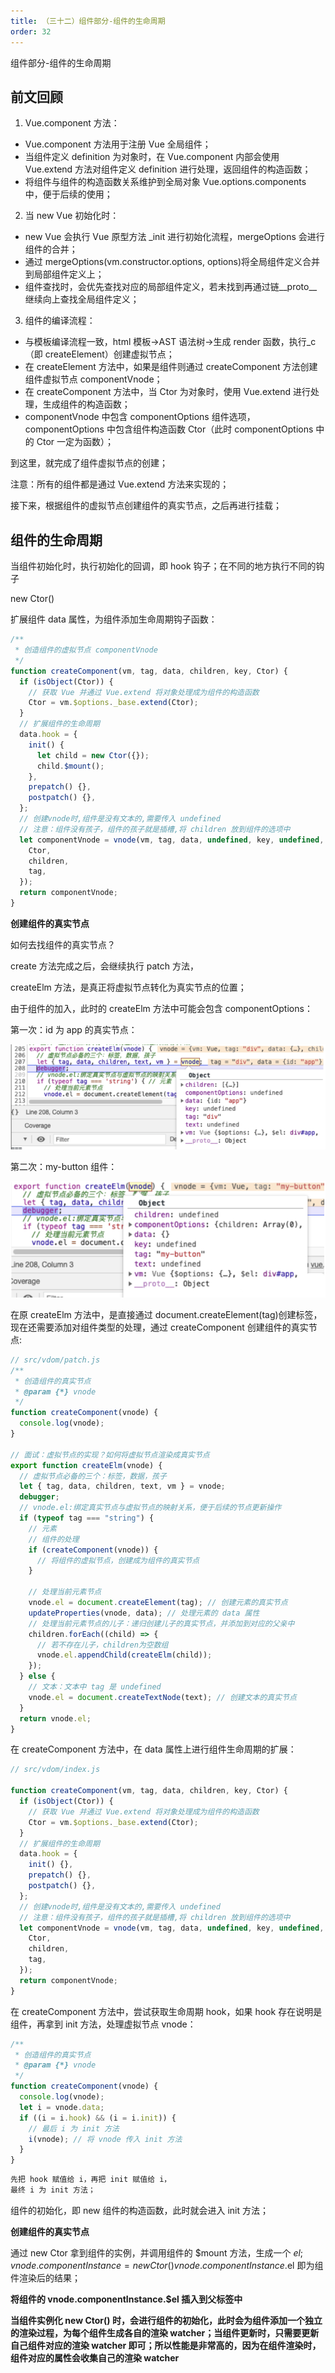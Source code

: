 ```yaml
---
title: （三十二）组件部分-组件的生命周期
order: 32
---
```


组件部分-组件的生命周期

<!-- more -->

## 前文回顾

1. Vue.component 方法：

- Vue.component 方法用于注册 Vue 全局组件；
- 当组件定义 definition 为对象时，在 Vue.component 内部会使用 Vue.extend 方法对组件定义 definition 进行处理，返回组件的构造函数；
- 将组件与组件的构造函数关系维护到全局对象 Vue.options.components 中，便于后续的使用；

2. 当 new Vue 初始化时：

- new Vue 会执行 Vue 原型方法 \_init 进行初始化流程，mergeOptions 会进行组件的合并；
- 通过 mergeOptions(vm.constructor.options, options)将全局组件定义合并到局部组件定义上；
- 组件查找时，会优先查找对应的局部组件定义，若未找到再通过链\_\_proto\_\_继续向上查找全局组件定义；

3. 组件的编译流程：

- 与模板编译流程一致，html 模板->AST 语法树->生成 render 函数，执行\_c（即 createElement）创建虚拟节点；
- 在 createElement 方法中，如果是组件则通过 createComponent 方法创建组件虚拟节点 componentVnode；
- 在 createComponent 方法中，当 Ctor 为对象时，使用 Vue.extend 进行处理，生成组件的构造函数；
- componentVnode 中包含 componentOptions 组件选项，componentOptions 中包含组件构造函数 Ctor（此时 componentOptions 中的 Ctor 一定为函数）；

到这里，就完成了组件虚拟节点的创建；

注意：所有的组件都是通过 Vue.extend 方法来实现的；

接下来，根据组件的虚拟节点创建组件的真实节点，之后再进行挂载；

## 组件的生命周期

当组件初始化时，执行初始化的回调，即 hook 钩子；在不同的地方执行不同的钩子

new Ctor()

扩展组件 data 属性，为组件添加生命周期钩子函数：

```js
/**
 * 创造组件的虚拟节点 componentVnode
 */
function createComponent(vm, tag, data, children, key, Ctor) {
  if (isObject(Ctor)) {
    // 获取 Vue 并通过 Vue.extend 将对象处理成为组件的构造函数
    Ctor = vm.$options._base.extend(Ctor);
  }
  // 扩展组件的生命周期
  data.hook = {
    init() {
      let child = new Ctor({});
      child.$mount();
    },
    prepatch() {},
    postpatch() {},
  };
  // 创建vnode时,组件是没有文本的,需要传入 undefined
  // 注意：组件没有孩子，组件的孩子就是插槽,将 children 放到组件的选项中
  let componentVnode = vnode(vm, tag, data, undefined, key, undefined, {
    Ctor,
    children,
    tag,
  });
  return componentVnode;
}
```

**创建组件的真实节点**

如何去找组件的真实节点？

create 方法完成之后，会继续执行 patch 方法，

createElm 方法，是真正将虚拟节点转化为真实节点的位置；

由于组件的加入，此时的 createElm 方法中可能会包含 componentOptions：

第一次：id 为 app 的真实节点：

![](/images/手写vue2源码/（三十二）组件部分-组件的生命周期/img1.png)

第二次：my-button 组件：

![](/images/手写vue2源码/（三十二）组件部分-组件的生命周期/img2.png)

在原 createElm 方法中，是直接通过 document.createElement(tag)创建标签，现在还需要添加对组件类型的处理，通过 createComponent 创建组件的真实节点:

```js
// src/vdom/patch.js
/**
 * 创造组件的真实节点
 * @param {*} vnode
 */
function createComponent(vnode) {
  console.log(vnode);
}

// 面试：虚拟节点的实现？如何将虚拟节点渲染成真实节点
export function createElm(vnode) {
  // 虚拟节点必备的三个：标签，数据，孩子
  let { tag, data, children, text, vm } = vnode;
  debugger;
  // vnode.el:绑定真实节点与虚拟节点的映射关系，便于后续的节点更新操作
  if (typeof tag === "string") {
    // 元素
    // 组件的处理
    if (createComponent(vnode)) {
      // 将组件的虚拟节点，创建成为组件的真实节点
    }

    // 处理当前元素节点
    vnode.el = document.createElement(tag); // 创建元素的真实节点
    updateProperties(vnode, data); // 处理元素的 data 属性
    // 处理当前元素节点的儿子：递归创建儿子的真实节点，并添加到对应的父亲中
    children.forEach((child) => {
      // 若不存在儿子，children为空数组
      vnode.el.appendChild(createElm(child));
    });
  } else {
    // 文本：文本中 tag 是 undefined
    vnode.el = document.createTextNode(text); // 创建文本的真实节点
  }
  return vnode.el;
}
```

在 createComponent 方法中，在 data 属性上进行组件生命周期的扩展：

```js
// src/vdom/index.js

function createComponent(vm, tag, data, children, key, Ctor) {
  if (isObject(Ctor)) {
    // 获取 Vue 并通过 Vue.extend 将对象处理成为组件的构造函数
    Ctor = vm.$options._base.extend(Ctor);
  }
  // 扩展组件的生命周期
  data.hook = {
    init() {},
    prepatch() {},
    postpatch() {},
  };
  // 创建vnode时,组件是没有文本的,需要传入 undefined
  // 注意：组件没有孩子，组件的孩子就是插槽,将 children 放到组件的选项中
  let componentVnode = vnode(vm, tag, data, undefined, key, undefined, {
    Ctor,
    children,
    tag,
  });
  return componentVnode;
}
```

在 createComponent 方法中，尝试获取生命周期 hook，如果 hook 存在说明是组件，再拿到 init 方法，处理虚拟节点 vnode：

```js
/**
 * 创造组件的真实节点
 * @param {*} vnode
 */
function createComponent(vnode) {
  console.log(vnode);
  let i = vnode.data;
  if ((i = i.hook) && (i = i.init)) {
    // 最后 i 为 init 方法
    i(vnode); // 将 vnode 传入 init 方法
  }
}
```

```js
先把 hook 赋值给 i，再把 init 赋值给 i，
最终 i 为 init 方法；
```

组件的初始化，即 new 组件的构造函数，此时就会进入 init 方法；

**创建组件的真实节点**

通过 new Ctor 拿到组件的实例，并调用组件的 $mount 方法，生成一个 $el;vnode.componentInstance = new Ctor()vnode.componentInstance.$el 即为组件渲染后的结果；

**将组件的 vnode.componentInstance.$el 插入到父标签中**

**当组件实例化 new Ctor() 时，会进行组件的初始化，此时会为组件添加一个独立的渲染过程，为每个组件生成各自的渲染 watcher；当组件更新时，只需要更新自己组件对应的渲染 watcher 即可；所以性能是非常高的，因为在组件渲染时，组件对应的属性会收集自己的渲染 watcher**
